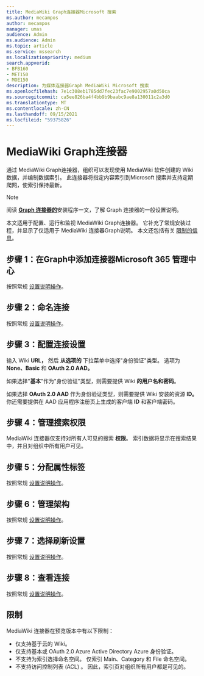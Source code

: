 ```yaml
---
title: MediaWiki Graph连接器Microsoft 搜索
ms.author: mecampos
author: mecampos
manager: umas
audience: Admin
ms.audience: Admin
ms.topic: article
ms.service: mssearch
ms.localizationpriority: medium
search.appverid:
- BFB160
- MET150
- MOE150
description: 为媒体连接器Graph MediaWiki Microsoft 搜索
ms.openlocfilehash: 7e1c308eb1785dd7fec23fac7e9002957a0d50ca
ms.sourcegitcommit: ca5ee826ba4f4bb9b9baabc9ae8a130011c2a3d0
ms.translationtype: MT
ms.contentlocale: zh-CN
ms.lasthandoff: 09/15/2021
ms.locfileid: "59375826"
---
```

<!---Previous ms.author: monaray --->

# <a name="mediawiki-graph-connector"></a>MediaWiki Graph连接器

通过 MediaWiki Graph连接器，组织可以发现使用 MediaWiki 软件创建的 Wiki 数据，并编制数据索引。 此连接器将指定内容索引到Microsoft 搜索并支持定期爬网，使索引保持最新。

> [!NOTE]
> 阅读 [**Graph 连接器的**](configure-connector.md)安装程序一文，了解 Graph 连接器的一般设置说明。

本文适用于配置、运行和监视 MediaWiki Graph连接器。 它补充了常规安装过程，并显示了仅适用于 MediaWiki 连接器Graph说明。 本文还包括有关 [限制的信息](#limitations)。

<!---## Before you get started-->

<!---Insert "Before you get started" recommendations for this data source-->

## <a name="step-1-add-a-graph-connector-in-the-microsoft-365-admin-center"></a>步骤 1：在Graph中添加连接器Microsoft 365 管理中心

按照常规 [设置说明操作](./configure-connector.md)。
<!---If the above phrase does not apply, delete it and insert specific details for your data source that are different from general setup instructions.-->

## <a name="step-2-name-the-connection"></a>步骤 2：命名连接

按照常规 [设置说明操作](./configure-connector.md)。
<!---If the above phrase does not apply, delete it and insert specific details for your data source that are different from general setup instructions.-->

## <a name="step-3-configure-the-connection-settings"></a>步骤 3：配置连接设置

输入 Wiki **URL，** 然后 **从选项的** 下拉菜单中选择"身份验证"类型。 选项为 **None、Basic** 和 **OAuth 2.0 AAD。** 

如果选择"**基本**"作为"身份验证"类型，则需要提供 Wiki **的用户名和密码**。

如果选择 **OAuth 2.0 AAD** 作为身份验证类型，则需要提供 Wiki 安装的资源 **ID。** 你还需要提供在 AAD 应用程序注册页上生成的客户端 **ID** 和客户端密码。

## <a name="step-4-manage-search-permissions"></a>步骤 4：管理搜索权限

MediaWiki 连接器仅支持对所有人可见的搜索 **权限**。 索引数据将显示在搜索结果中，并且对组织中所有用户可见。

## <a name="step-5-assign-property-labels"></a>步骤 5：分配属性标签

按照常规 [设置说明操作](./configure-connector.md)。
<!---If the above phrase does not apply, delete it and insert specific details for your data source that are different from general setup instructions.-->

## <a name="step-6-manage-schema"></a>步骤 6：管理架构

按照常规 [设置说明操作](./configure-connector.md)。
<!---If the above phrase does not apply, delete it and insert specific details for your data source that are different from general setup instructions.-->

## <a name="step-7-choose-refresh-settings"></a>步骤 7：选择刷新设置

按照常规 [设置说明操作](./configure-connector.md)。
<!---If the above phrase does not apply, delete it and insert specific details for your data source that are different from general setup instructions.-->

## <a name="step-8-review-connection"></a>步骤 8：查看连接

按照常规 [设置说明操作](./configure-connector.md)。
<!---If the above phrase does not apply, delete it and insert specific details for your data source that are different from general setup instructions.-->

<!---## Troubleshooting-->
<!---To be added-->

## <a name="limitations"></a>限制

MediaWiki 连接器在预览版本中有以下限制：

* 仅支持基于云的 Wiki。
* 仅支持基本或 OAuth 2.0 Azure Active Directory Azure 身份验证。
* 不支持为索引选择命名空间。 仅索引 Main、Category 和 File 命名空间。
* 不支持访问控制列表 (ACL) 。 因此，索引页对组织所有用户都是可见的。